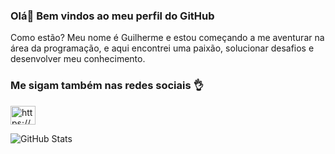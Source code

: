 ### Olá👋 Bem vindos ao meu perfil do GitHub
Como estão? Meu nome é Guilherme e estou começando a me aventurar na área da programação,
e aqui encontrei uma paixão, solucionar desafios e desenvolver meu conhecimento.
<h3 align="left">Me sigam também nas redes sociais 👌</h3>
<p align="left">
<a href="https://www.linkedin.com/in/guilherme-fran%C3%A7a-4756a8155/" target="blank"><img align="center" src="https://raw.githubusercontent.com/rahuldkjain/github-profile-readme-generator/master/src/images/icons/Social/linked-in-alt.svg" alt="https://www.linkedin.com/in/andr%C3%A9-henrique-silva-9aa371156/" height="30" width="40" /></a>
</p>

![GitHub Stats](https://github-readme-stats.vercel.app/api?username=GuilhermeFdSilva&theme=radical)
<p align="left">
  
